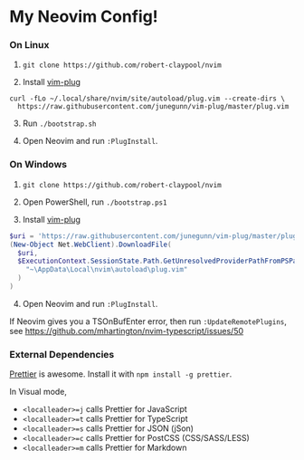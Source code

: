 # My Neovim Config!

### On Linux
1. `git clone https://github.com/robert-claypool/nvim`

2. Install [vim-plug](https://github.com/junegunn/vim-plug)
```Shell
curl -fLo ~/.local/share/nvim/site/autoload/plug.vim --create-dirs \
  https://raw.githubusercontent.com/junegunn/vim-plug/master/plug.vim
```

3. Run `./bootstrap.sh`

4. Open Neovim and run `:PlugInstall`.

### On Windows
1. `git clone https://github.com/robert-claypool/nvim`

2. Open PowerShell, run `./bootstrap.ps1`

3. Install [vim-plug](https://github.com/junegunn/vim-plug)
```PowerShell
$uri = 'https://raw.githubusercontent.com/junegunn/vim-plug/master/plug.vim'
(New-Object Net.WebClient).DownloadFile(
  $uri,
  $ExecutionContext.SessionState.Path.GetUnresolvedProviderPathFromPSPath(
    "~\AppData\Local\nvim\autoload\plug.vim"
  )
)
```

4. Open Neovim and run `:PlugInstall`.

If Neovim gives you a TSOnBufEnter error, then run `:UpdateRemotePlugins`,
see https://github.com/mhartington/nvim-typescript/issues/50

### External Dependencies
[Prettier](https://github.com/prettier/prettier) is awesome.
Install it with `npm install -g prettier`.

In Visual mode,
* `<localleader>=j` calls Prettier for JavaScript
* `<localleader>=t` calls Prettier for TypeScript
* `<localleader>=s` calls Prettier for JSON (jSon)
* `<localleader>=c` calls Prettier for PostCSS (CSS/SASS/LESS)
* `<localleader>=m` calls Prettier for Markdown
